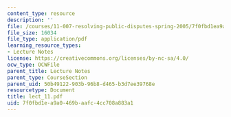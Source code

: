 ```yaml
---
content_type: resource
description: ''
file: /courses/11-007-resolving-public-disputes-spring-2005/7f0fbd1ea9a0469baafc4cc708a883a1_lect_11.pdf
file_size: 16034
file_type: application/pdf
learning_resource_types:
- Lecture Notes
license: https://creativecommons.org/licenses/by-nc-sa/4.0/
ocw_type: OCWFile
parent_title: Lecture Notes
parent_type: CourseSection
parent_uid: 50b49122-903b-96b8-d465-b3d7ee39768e
resourcetype: Document
title: lect_11.pdf
uid: 7f0fbd1e-a9a0-469b-aafc-4cc708a883a1
---
```

